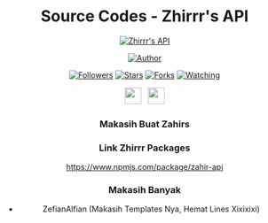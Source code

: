 <div align="center">
 
# Source Codes - Zhirrr's API
<p align="center">
<a href="#"><img title="Zhirrr's API" src="https://img.shields.io/badge/Zhirrr Api-blue?colorA=%23ff0000&colorB=%23017e40&style=for-the-badge"></a>
</p>
<p align="center">
<a href="https://github.com/Zhirrr"><img title="Author" src="https://img.shields.io/badge/Author-Zhirrr-orange.svg?style=for-the-badge&logo=github"></a>
</p>
<p align="center">
<a href="https://github.com/Zhirrr/followers"><img title="Followers" src="https://img.shields.io/github/followers/Zhirrr?color=red&style=flat-square"></a>
<a href="https://github.com/Zhirrr/Zhirrr-Api/stargazers/"><img title="Stars" src="https://img.shields.io/github/stars/Zhirrr/Zhirrr-Api?color=blue&style=flat-square"></a>
<a href="https://github.com/Zhirrr/Zhirrr-Api/network/members"><img title="Forks" src="https://img.shields.io/github/forks/Zhirrr/Zhirrr-Api?color=red&style=flat-square"></a>
<a href="https://github.com/Zhirrr/Zhirrr-Api/watchers"><img title="Watching" src="https://img.shields.io/github/watchers/Zhirrr/Zhirrr-Api?label=Watchers&color=blue&style=flat-square"></a>
</p>
<p align='center'>
   <a href="https://wa.me/6283898698875"><img height="30" src="https://c.top4top.io/p_1837yybbf0.jpeg"></a>&nbsp;&nbsp;
   <a href="https://instagram.com/zhirr_ajalah"><img height="30" src="https://raw.githubusercontent.com/TobyG74/TobyG74/main/instagram.jpg"></a>
</P>

### Makasih Buat Zahirs
### Link Zhirrr Packages

https://www.npmjs.com/package/zahir-api

### Makasih Banyak
- ZefianAlfian (Makasih Templates Nya, Hemat Lines Xixixixi)
